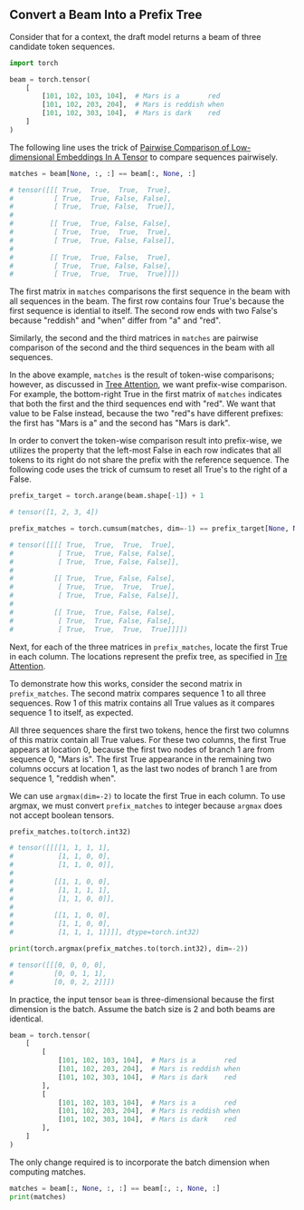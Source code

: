 ## Convert a Beam Into a Prefix Tree

Consider that for a context, the draft model returns a beam of three candidate token sequences.

```python
import torch

beam = torch.tensor(
    [
        [101, 102, 103, 104],  # Mars is a       red
        [101, 102, 203, 204],  # Mars is reddish when
        [101, 102, 303, 104],  # Mars is dark    red
    ]
)
```

The following line uses the trick of [Pairwise Comparison of Low-dimensional Embeddings In A Tensor](pairwise_comparison.md) to compare sequences pairwisely.

```python
matches = beam[None, :, :] == beam[:, None, :]

# tensor([[[ True,  True,  True,  True],
#          [ True,  True, False, False],
#          [ True,  True, False,  True]],
#
#         [[ True,  True, False, False],
#          [ True,  True,  True,  True],
#          [ True,  True, False, False]],
#
#         [[ True,  True, False,  True],
#          [ True,  True, False, False],
#          [ True,  True,  True,  True]]])
```

The first matrix in `matches` comparisons the first sequence in the beam with all sequences in the beam.  The first row contains four True's because the first sequence is idential to itself.  The second row ends with two False's because "reddish" and "when" differ from "a" and "red".

Similarly, the second and the third matrices in `matches` are pairwise comparison of the second and the third sequences in the beam with all sequences.

In the above example, `matches` is the result of token-wise comparisons; however, as discussed in [Tree Attention](tree_attention.md), we want prefix-wise comparison.  For example, the bottom-right True in the first matrix of `matches` indicates that both the first and the third sequences end with "red".  We want that value to be False instead, because the two "red"s have different prefixes: the first has "Mars is a" and the second has "Mars is dark".

In order to convert the token-wise comparison result into prefix-wise, we utilizes the property that the left-most False in each row indicates that all tokens to its right do not share the prefix with the reference sequence.  The following code uses the trick of cumsum to reset all True's to the right of a False.

```python
prefix_target = torch.arange(beam.shape[-1]) + 1

# tensor([1, 2, 3, 4])

prefix_matches = torch.cumsum(matches, dim=-1) == prefix_target[None, None, None, :]

# tensor([[[[ True,  True,  True,  True],
#           [ True,  True, False, False],
#           [ True,  True, False, False]],
#
#          [[ True,  True, False, False],
#           [ True,  True,  True,  True],
#           [ True,  True, False, False]],
#
#          [[ True,  True, False, False],
#           [ True,  True, False, False],
#           [ True,  True,  True,  True]]]])
```

Next, for each of the three matrices in `prefix_matches`, locate the first True in each column. The locations represent the prefix tree, as specified in [Tre Attention](tree_attention.md).

To demonstrate how this works, consider the second matrix in `prefix_matches`.  The second matrix compares sequence 1 to all three sequences. Row 1 of this matrix contains all True values as it compares sequence 1 to itself, as expected.

All three sequences share the first two tokens, hence the first two columns of this matrix contain all True values. For these two columns, the first True appears at location 0, because the first two nodes of branch 1 are from sequence 0, "Mars is".  The first True appearance in the remaining two columns occurs at location 1, as the last two nodes of branch 1 are from sequence 1, "reddish when".

We can use `argmax(dim=-2)` to locate the first True in each column.  To use argmax, we must convert `prefix_matches` to integer because `argmax` does not accept boolean tensors.

```python
prefix_matches.to(torch.int32)

# tensor([[[[1, 1, 1, 1],
#           [1, 1, 0, 0],
#           [1, 1, 0, 0]],
#
#          [[1, 1, 0, 0],
#           [1, 1, 1, 1],
#           [1, 1, 0, 0]],
#
#          [[1, 1, 0, 0],
#           [1, 1, 0, 0],
#           [1, 1, 1, 1]]]], dtype=torch.int32)

print(torch.argmax(prefix_matches.to(torch.int32), dim=-2))

# tensor([[[0, 0, 0, 0],
#          [0, 0, 1, 1],
#          [0, 0, 2, 2]]])
```

In practice, the input tensor `beam` is three-dimensional because the first dimension is the batch.  Assume the batch size is 2 and both beams are identical.

```python
beam = torch.tensor(
    [
        [
            [101, 102, 103, 104],  # Mars is a       red
            [101, 102, 203, 204],  # Mars is reddish when
            [101, 102, 303, 104],  # Mars is dark    red
        ],
        [
            [101, 102, 103, 104],  # Mars is a       red
            [101, 102, 203, 204],  # Mars is reddish when
            [101, 102, 303, 104],  # Mars is dark    red
        ],
    ]
)
```

The only change required is to incorporate the batch dimension when computing matches.

```python
matches = beam[:, None, :, :] == beam[:, :, None, :]
print(matches)
```
